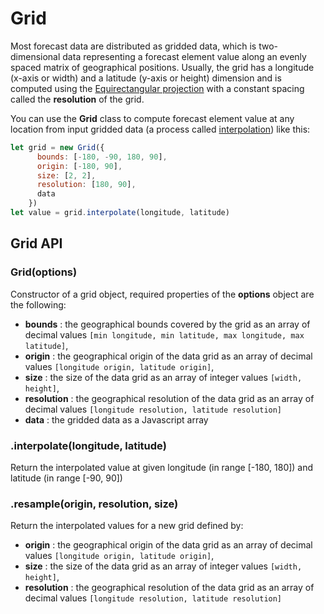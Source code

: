 # Grid

Most forecast data are distributed as gridded data, which is two-dimensional data representing a forecast element value along an evenly spaced matrix of geographical positions. Usually, the grid has a longitude (x-axis or width) and a latitude (y-axis or height) dimension and is computed using the [Equirectangular projection](https://en.wikipedia.org/wiki/Equirectangular_projection) with a constant spacing called the **resolution** of the grid.

You can use the **Grid** class to compute forecast element value at any location from input gridded data (a process called [interpolation](https://en.wikipedia.org/wiki/Bilinear_interpolation)) like this:
```javascript
let grid = new Grid({
      bounds: [-180, -90, 180, 90],
      origin: [-180, 90],
      size: [2, 2],
      resolution: [180, 90],
      data
    })
let value = grid.interpolate(longitude, latitude)
```

## Grid API

### Grid(options)

Constructor of a grid object, required properties of the **options** object are the following:
* **bounds** : the geographical bounds covered by the grid as an array of decimal values `[min longitude, min latitude, max longitude, max latitude]`,
* **origin** : the geographical origin of the data grid as an array of decimal values `[longitude origin, latitude origin]`,
* **size** : the size of the data grid as an array of integer values `[width, height]`,
* **resolution** : the geographical resolution of the data grid as an array of decimal values `[longitude resolution, latitude resolution]`
* **data** : the gridded data as a Javascript array

### .interpolate(longitude, latitude)

Return the interpolated value at given longitude (in range [-180, 180]) and latitude (in range [-90, 90])

### .resample(origin, resolution, size)

Return the interpolated values for a new grid defined by:
* **origin** : the geographical origin of the data grid as an array of decimal values `[longitude origin, latitude origin]`,
* **size** : the size of the data grid as an array of integer values `[width, height]`,
* **resolution** : the geographical resolution of the data grid as an array of decimal values `[longitude resolution, latitude resolution]`

